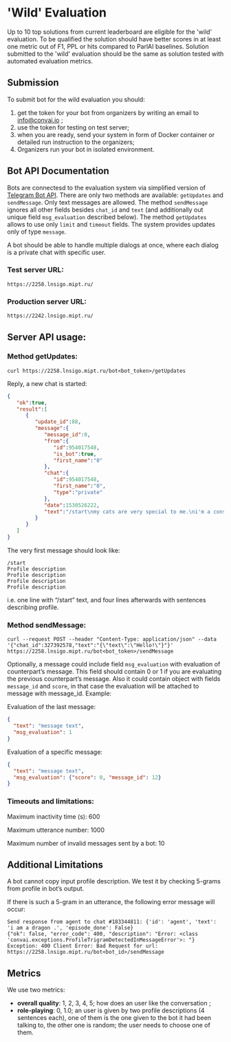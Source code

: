 # 'Wild' Evaluation

Up to 10 top solutions from current leaderboard are eligible for the 'wild' evaluation. To be qualified the solution should have better scores in at least one metric out of F1, PPL or hits compared to ParlAI baselines. Solution submitted to the 'wild' evaluation should be the same as solution tested with automated evaluation metrics.

## Submission

To submit bot for the wild evaluation you should:
1. get the token for your bot from organizers by writing an email to info@convai.io ;
2. use the token for testing on test server;
3. when you are ready, send your system in form of Docker container or detailed run instruction to the organizers;
4. Organizers run your bot in isolated environment.

## Bot API Documentation

Bots are connectesd to the evaluation system via simplified version of [Telegram Bot API](https://core.telegram.org/bots/api). There are only two methods are available: `getUpdates` and `sendMessage`. Only text messages are allowed. The method `sendMessage` ignores all other fields besides `chat_id` and `text` (and additionally out unique field `msg_evaluation` described below).  The method `getUpdates` allows to use only `limit` and `timeout` fields. The system provides updates only of type `message`.

A bot should be able to handle multiple dialogs at once, where each dialog is a private chat with specific user.

### Test server URL: 

    https://2258.lnsigo.mipt.ru/

### Production server URL:

    https://2242.lnsigo.mipt.ru/ 

## Server API usage:

### Method getUpdates:

`curl https://2258.lnsigo.mipt.ru/bot<bot_token>/getUpdates`

Reply, a new chat is started:
```json
{  
   "ok":true,
   "result":[  
      {  
         "update_id":88,
         "message":{  
            "message_id":0,
            "from":{  
               "id":954017548,
               "is_bot":true,
               "first_name":"0"
            },
            "chat":{  
               "id":954017548,
               "first_name":"0",
               "type":"private"
            },
            "date":1530526222,
            "text":"/start\nmy cats are very special to me.\ni'm a construction worker.\ni enjoy building houses.\ni have 5 cats.\nmy dad taught me everything i know."
         }
      }
   ]
}
```

The very first message should look like:
```
/start
Profile description
Profile description
Profile description
Profile description
```
i.e. one line with “/start” text, and four lines afterwards with sentences describing profile.

### Method sendMessage:

`curl --request POST --header "Content-Type: application/json" --data '{"chat_id":327392578,"text":"{\"text\":\"Hello!\"}"}' https://2258.lnsigo.mipt.ru/bot<bot_token>/sendMessage`

Optionally, a message could include field `msg_evaluation` with evaluation of counterpart’s message. This field should contain 0 or 1 if you are evaluating the previous counterpart’s message. Also it could contain object with fields `message_id` and `score`, in that case the evaluation will be attached to message with message_id. Example:

Evaluation of the last message:
```json
{
  "text": "message text",
  "msg_evaluation": 1
}
```

Evaluation of a specific message:
```json
{
  "text": "message text",
  "msg_evaluation": {"score": 0, "message_id": 12}
}
```

### Timeouts and limitations:

Maximum inactivity time (s): 				600

Maximum utterance number: 					1000

Maximum number of invalid messages sent by a bot:			10

## Additional Limitations

A bot cannot copy input profile description. We test it by checking 5-grams from profile in bot’s output.

If there is such a 5-gram in an utterance, the following error message will occur:

```
Send response from agent to chat #183344811: {'id': 'agent', 'text': 'i am a dragon .', 'episode_done': False}
{"ok": false, "error_code": 400, "description": "Error: <class 'convai.exceptions.ProfileTrigramDetectedInMessageError'>: "}
Exception: 400 Client Error: Bad Request for url: https://2258.lnsigo.mipt.ru/bot<bot_id>/sendMessage
```

## Metrics

We use two metrics:
- __overall quality__: 1, 2, 3, 4, 5; how does an user like the conversation ;
- __role-playing__: 0, 1.0; an user is given by two profile descriptions (4 sentences each), one of them is the one given to the bot it had been talking to, the other one is random; the user needs to choose one of them.
